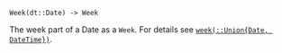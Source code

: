```
Week(dt::Date) -> Week
```

The week part of a Date as a `Week`. For details see [`week(::Union{Date, DateTime})`](@ref).
